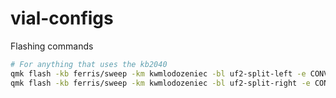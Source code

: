 # vial-configs

Flashing commands

```bash
# For anything that uses the kb2040
qmk flash -kb ferris/sweep -km kwmlodozeniec -bl uf2-split-left -e CONVERT_TO=kb2040
qmk flash -kb ferris/sweep -km kwmlodozeniec -bl uf2-split-right -e CONVERT_TO=kb2040
```
